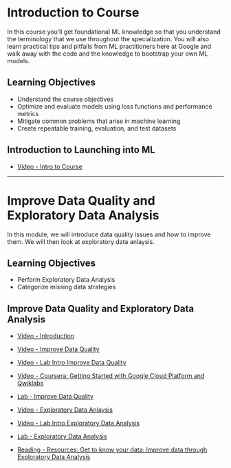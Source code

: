 # Introduction to Course

In this course you’ll get foundational ML knowledge so that you understand the terminology that we use throughout the specialization. You will also learn practical tips and pitfalls from ML practitioners here at Google and walk away with the code and the knowledge to bootstrap your own ML models.

## Learning Objectives

- Understand the course objectives
- Optimize and evaluate models using loss functions and performance metrics
- Mitigate common problems that arise in machine learning
- Create repeatable training, evaluation, and test datasets

## Introduction to Launching into ML

- [Video - Intro to Course](https://www.coursera.org/learn/launching-machine-learning/lecture/mKsGI/intro-to-course)

---

# Improve Data Quality and Exploratory Data Analysis

In this module, we will introduce data quality issues and how to improve them. We will then look at exploratory data anlaysis.

## Learning Objectives

- Perform Exploratory Data Analysis
- Categorize missing data strategies

## Improve Data Quality and Exploratory Data Analysis

- [Video - Introduction](https://www.coursera.org/learn/launching-machine-learning/lecture/dvmeL/introduction)

- [Video - Improve Data Quality](https://www.coursera.org/learn/launching-machine-learning/lecture/WWXvO/improve-data-quality)

- [Video - Lab Intro Improve Data Quality](https://www.coursera.org/learn/launching-machine-learning/lecture/gDfYI/lab-intro-improve-data-quality)

- [Video - Coursera: Getting Started with Google Cloud Platform and Qwiklabs](https://www.coursera.org/learn/launching-machine-learning/lecture/LlcDq/coursera-getting-started-with-google-cloud-platform-and-qwiklabs)

- [Lab - Improve Data Quality](./Labs/improve_data_quality.ipynb)

- [Video - Exploratory Data Anlaysis](https://www.coursera.org/learn/launching-machine-learning/lecture/ghT5p/exploratory-data-anlaysis)

- [Video - Lab Intro Exploratory Data Analysis](https://www.coursera.org/learn/launching-machine-learning/lecture/ym9L1/lab-intro-exploratory-data-analysis)

- [Lab - Exploratory Data Analysis](./Labs/explore_data.ipynb)

- [Reading - Resources: Get to know your data: Improve data through Exploratory Data Analysis](https://www.coursera.org/learn/launching-machine-learning/supplement/K0Ynq/resources-get-to-know-your-data-improve-data-through-exploratory-data-analysis)